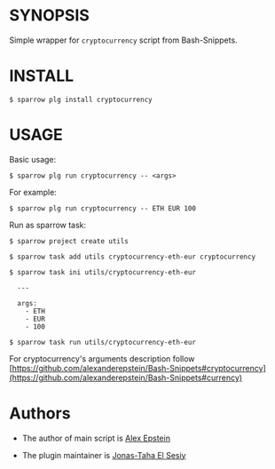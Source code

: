 # SYNOPSIS

Simple wrapper for `cryptocurrency` script from Bash-Snippets.


# INSTALL

    $ sparrow plg install cryptocurrency

# USAGE

Basic usage:

    $ sparrow plg run cryptocurrency -- <args>

For example:

    $ sparrow plg run cryptocurrency -- ETH EUR 100

Run as sparrow task:

    $ sparrow project create utils

    $ sparrow task add utils cryptocurrency-eth-eur cryptocurrency

    $ sparrow task ini utils/cryptocurrency-eth-eur

      ---

      args:
        - ETH
        - EUR
        - 100

    $ sparrow task run utils/cryptocurrency-eth-eur

For cryptocurrency's arguments description follow [https://github.com/alexanderepstein/Bash-Snippets#cryptocurrency](https://github.com/alexanderepstein/Bash-Snippets#currency)

# Authors

* The author of main script is [Alex Epstein](https://github.com/alexanderepstein)

* The plugin maintainer is [Jonas-Taha El Sesiy](https://github.com/elsesiy/)



